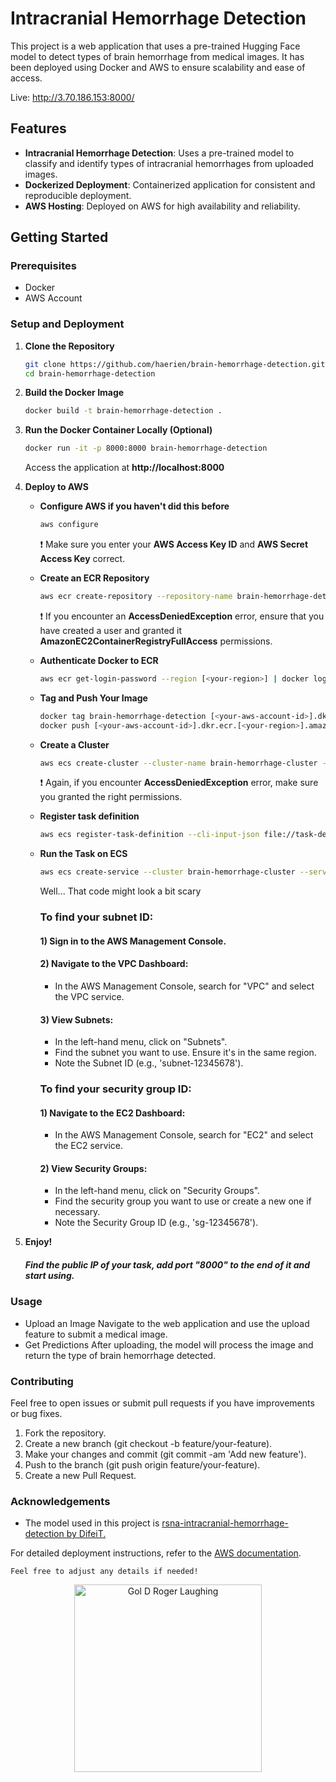 # Intracranial Hemorrhage Detection

This project is a web application that uses a pre-trained Hugging Face model to detect types of brain hemorrhage from medical images. It has been deployed using Docker and AWS to ensure scalability and ease of access.

Live: http://3.70.186.153:8000/

## Features

- **Intracranial Hemorrhage Detection**: Uses a pre-trained model to classify and identify types of intracranial hemorrhages from uploaded images.
- **Dockerized Deployment**: Containerized application for consistent and reproducible deployment.
- **AWS Hosting**: Deployed on AWS for high availability and reliability.

## Getting Started

### Prerequisites

- Docker
- AWS Account

### Setup and Deployment

1. **Clone the Repository**
   ```bash
   git clone https://github.com/haerien/brain-hemorrhage-detection.git
   cd brain-hemorrhage-detection
   ```

2. **Build the Docker Image**
   ```bash
   docker build -t brain-hemorrhage-detection .
   ```

3. **Run the Docker Container Locally (Optional)**
   ```bash
   docker run -it -p 8000:8000 brain-hemorrhage-detection
   ```
    Access the application at **http://localhost:8000**

4. **Deploy to AWS**
   * **Configure AWS if you haven't did this before**
     ```bash
     aws configure
     ```
     ❗ Make sure you enter your **AWS Access Key ID** and **AWS Secret Access Key** correct.

   * **Create an ECR Repository**
     ```bash
     aws ecr create-repository --repository-name brain-hemorrhage-detection --region [<your-region>]
     ```
     ❗ If you encounter an **AccessDeniedException** error, ensure that you have created a user and granted it **AmazonEC2ContainerRegistryFullAccess** permissions.
     
   * **Authenticate Docker to ECR**
     ```bash
     aws ecr get-login-password --region [<your-region>] | docker login --username AWS --password-stdin[<your-aws-account-id>].dkr.ecr.[<your-region>].amazonaws.com
     ```
     
   * **Tag and Push Your Image**
       ```bash
       docker tag brain-hemorrhage-detection [<your-aws-account-id>].dkr.ecr.[<your-region>].amazonaws.com/brain-hemorrhage-detection
       docker push [<your-aws-account-id>].dkr.ecr.[<your-region>].amazonaws.com/brain-hemorrhage-detection
       ```
       
   * **Create a Cluster**
       ```bash
       aws ecs create-cluster --cluster-name brain-hemorrhage-cluster --region [<your-region>]
       ```
       ❗ Again, if you encounter **AccessDeniedException** error, make sure you granted the right permissions.
       
   * **Register task definition**
       ```bash
       aws ecs register-task-definition --cli-input-json file://task-definition.json
       ```
   * **Run the Task on ECS**
       ```bash
       aws ecs create-service --cluster brain-hemorrhage-cluster --service-name brain-hemorrhage-service --task-definition brain-hemorrhage-task --desired-count 1 --launch-type FARGATE --network-configuration "awsvpcConfiguration={subnets=[<your-subnet-id>],securityGroups=[<your-security-group-id>],assignPublicIp=ENABLED}" --region [<your-region>]
       ```
       Well... That code might look a bit scary
     ### **To find your subnet ID:**
     #### **1)** Sign in to the AWS Management Console.
     #### **2)** Navigate to the VPC Dashboard:
        * In the AWS Management Console, search for "VPC" and select the VPC service.
     #### **3)** View Subnets:
        *  In the left-hand menu, click on "Subnets".
        *  Find the subnet you want to use. Ensure it's in the same region.
        *  Note the Subnet ID (e.g., 'subnet-12345678').
     ### **To find your security group ID:**
     #### **1)** Navigate to the EC2 Dashboard:
        *  In the AWS Management Console, search for "EC2" and select the EC2 service.
     #### **2)** View Security Groups:
        *  In the left-hand menu, click on "Security Groups".
        *  Find the security group you want to use or create a new one if necessary.
        *  Note the Security Group ID (e.g., 'sg-12345678').
5. **Enjoy!**
   ##### Find the public IP of your task, add port "8000" to the end of it and start using.

### Usage
  * Upload an Image
    Navigate to the web application and use the upload feature to submit a medical image.
  * Get Predictions
    After uploading, the model will process the image and return the type of brain hemorrhage detected.

### Contributing
  Feel free to open issues or submit pull requests if you have improvements or bug fixes.
  1) Fork the repository.
  2) Create a new branch (git checkout -b feature/your-feature).
  3) Make your changes and commit (git commit -am 'Add new feature').
  4) Push to the branch (git push origin feature/your-feature).
  5) Create a new Pull Request.

### Acknowledgements
  * The model used in this project is <a href="https://huggingface.co/DifeiT/rsna-intracranial-hemorrhage-detection">rsna-intracranial-hemorrhage-detection by DifeiT.<a>
       

For detailed deployment instructions, refer to the <a href="https://docs.aws.amazon.com/AmazonECS/latest/developerguide/Welcome.html">AWS documentation<a>.

```
Feel free to adjust any details if needed!
```

<p align="center">
  <img src="https://preview.redd.it/is-this-why-roger-and-his-crew-laughed-v0-ymuov9nlwlga1.jpg?width=709&format=pjpg&auto=webp&s=62e7cc9e0c954dee95f0f28025419815d6b2f160" alt="Gol D Roger Laughing" width="300"/>
</p>
